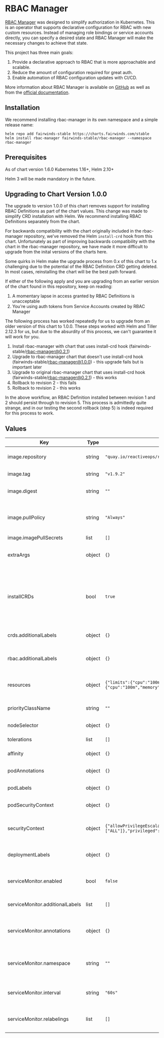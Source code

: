 # RBAC Manager

[RBAC Manager](https://fairwindsops.github.io/rbac-manager/) was designed to simplify authorization in Kubernetes. This is an operator that supports declarative configuration for RBAC with new custom resources. Instead of managing role bindings or service accounts directly, you can specify a desired state and RBAC Manager will make the necessary changes to achieve that state.

This project has three main goals:

1. Provide a declarative approach to RBAC that is more approachable and scalable.
2. Reduce the amount of configuration required for great auth.
3. Enable automation of RBAC configuration updates with CI/CD.

More information about RBAC Manager is available on [GitHub](https://github.com/FairwindsOps/rbac-manager) as well as from the [official documentation](https://fairwindsops.github.io/rbac-manager/).

## Installation

We recommend installing rbac-manager in its own namespace and a simple release name:

```
helm repo add fairwinds-stable https://charts.fairwinds.com/stable
helm install rbac-manager fairwinds-stable/rbac-manager --namespace rbac-manager
```

## Prerequisites

As of chart version 1.6.0 Kubernetes 1.16+, Helm 2.10+

Helm 3 will be made mandatory in the future.

## Upgrading to Chart Version 1.0.0

The upgrade to version 1.0.0 of this chart removes support for installing RBAC Definitions as part of the chart values. This change was made to simplify CRD installation with Helm. We recommend installing RBAC Definitions separately from the chart.

For backwards compatibility with the chart originally included in the rbac-manager repository, we've removed the Helm `install-crd` hook from this chart. Unfortunately as part of improving backwards compatibility with the chart in the rbac-manager repository, we have made it more difficult to upgrade from the inital versions of the charts here.

Some quirks in Helm make the upgrade process from 0.x of this chart to 1.x challenging due to the potential of the RBAC Definition CRD getting deleted. In most cases, reinstalling the chart will be the best path forward.

If either of the following apply and you are upgrading from an earlier version of the chart found in this repository, keep on reading:

1. A momentary lapse in access granted by RBAC Definitions is unacceptable
2. You're using auth tokens from Service Accounts created by RBAC Manager

The following process has worked repeatedly for us to upgrade from an older version of this chart to 1.0.0. These steps worked with Helm and Tiller 2.12.3 for us, but due to the absurdity of this process, we can't guarantee it will work for you.

1. Install rbac-manager with chart that uses install-crd hook (fairwinds-stable/rbac-manager@0.2.1)
2. Upgrade to rbac-manager chart that doesn't use install-crd hook (fairwinds-stable/rbac-manager@1.0.0) - this upgrade fails but is important later
3. Upgrade to original rbac-manager chart that uses install-crd hook (fairwinds-stable/rbac-manager@0.2.1) - this works
4. Rollback to revision 2 - this fails
5. Rollback to revision 2 - this works

In the above workflow, an RBAC Definition installed between revision 1 and 2 should persist through to revision 5. This process is admittedly quite strange, and in our testing the second rollback (step 5) is indeed required for this process to work.

## Values

| Key | Type | Default | Description |
|-----|------|---------|-------------|
| image.repository | string | `"quay.io/reactiveops/rbac-manager"` | The image to run for rbac manager |
| image.tag | string | `"v1.9.2"` | The tag of the image to run |
| image.digest | string | `""` | The digest of the image to run |
| image.pullPolicy | string | `"Always"` | The image pullPolicy. Recommend not changing this |
| image.imagePullSecrets | list | `[]` |  |
| extraArgs | object | `{}` | A map of flag=value to pass to rbac-manager |
| installCRDs | bool | `true` | If true, install and upgrade CRDs. See the Helm documentation for [best practices regarding CRDs](https://helm.sh/docs/chart_best_practices/custom_resource_definitions/#install-a-crd-declaration-before-using-the-resource). |
| crds.additionalLabels | object | `{}` | add additional labels to the installed CRDs |
| rbac.additionalLabels | object | `{}` | add additional labels to the installed RBAC resources |
| resources | object | `{"limits":{"cpu":"100m","memory":"128Mi"},"requests":{"cpu":"100m","memory":"128Mi"}}` | A resources block for the rbac-manager pods |
| priorityClassName | string | `""` | The name of a priorityClass to use |
| nodeSelector | object | `{}` | Deployment nodeSelector |
| tolerations | list | `[]` | Deployment tolerations |
| affinity | object | `{}` | Deployment affinity |
| podAnnotations | object | `{}` | Annotations to apply to the pods |
| podLabels | object | `{}` | Labels to apply to the pod |
| podSecurityContext | object | `{}` | securityContext to apply to the whole pod |
| securityContext | object | `{"allowPrivilegeEscalation":false,"capabilities":{"drop":["ALL"]},"privileged":false,"readOnlyRootFilesystem":true,"runAsNonRoot":true}` | securityContext to apply to the rbac-manager container |
| deploymentLabels | object | `{}` | Labels to apply to the Deployment resource |
| serviceMonitor.enabled | bool | `false` | If true, a ServiceMonitor will be created for Prometheus |
| serviceMonitor.additionalLabels | list | `[]` | Additional labels to ServiceMonitor |
| serviceMonitor.annotations | object | `{}` | Annotations to apply to the serviceMonitor and headless service |
| serviceMonitor.namespace | string | `""` | The namespace to deploy the serviceMonitor into |
| serviceMonitor.interval | string | `"60s"` | How often to scrape the metrics endpoint |
| serviceMonitor.relabelings | list | `[]` | RelabelConfigs to apply to samples before scraping |
